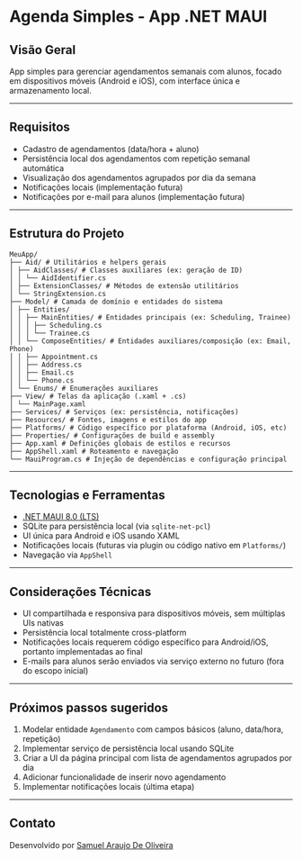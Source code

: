 # Agenda Simples - App .NET MAUI

## Visão Geral

App simples para gerenciar agendamentos semanais com alunos, focado em dispositivos móveis (Android e iOS), com interface única e armazenamento local.

---

## Requisitos

- Cadastro de agendamentos (data/hora + aluno)
- Persistência local dos agendamentos com repetição semanal automática
- Visualização dos agendamentos agrupados por dia da semana
- Notificações locais (implementação futura)
- Notificações por e-mail para alunos (implementação futura)

---

## Estrutura do Projeto
```shell
MeuApp/
├── Aid/ # Utilitários e helpers gerais
│ ├── AidClasses/ # Classes auxiliares (ex: geração de ID)
│ │ └── AidIdentifier.cs
│ ├── ExtensionClasses/ # Métodos de extensão utilitários
│ └── StringExtension.cs
├── Model/ # Camada de domínio e entidades do sistema
│ ├── Entities/
│ │ ├── MainEntities/ # Entidades principais (ex: Scheduling, Trainee)
│ │ │ ├── Scheduling.cs
│ │ │ └── Trainee.cs
│ │ └── ComposeEntities/ # Entidades auxiliares/composição (ex: Email, Phone)
│ │ ├── Appointment.cs
│ │ ├── Address.cs
│ │ ├── Email.cs
│ │ └── Phone.cs
│ └── Enums/ # Enumerações auxiliares
├── View/ # Telas da aplicação (.xaml + .cs)
│ └── MainPage.xaml
├── Services/ # Serviços (ex: persistência, notificações)
├── Resources/ # Fontes, imagens e estilos do app
├── Platforms/ # Código específico por plataforma (Android, iOS, etc)
├── Properties/ # Configurações de build e assembly
├── App.xaml # Definições globais de estilos e recursos
├── AppShell.xaml # Roteamento e navegação
└── MauiProgram.cs # Injeção de dependências e configuração principal
```
---

## Tecnologias e Ferramentas

- [.NET MAUI 8.0 (LTS)](https://dotnet.microsoft.com/en-us/platform/maui)  
- SQLite para persistência local (via `sqlite-net-pcl`)  
- UI única para Android e iOS usando XAML  
- Notificações locais (futuras via plugin ou código nativo em `Platforms/`)  
- Navegação via `AppShell`

---

## Considerações Técnicas

- UI compartilhada e responsiva para dispositivos móveis, sem múltiplas UIs nativas  
- Persistência local totalmente cross-platform  
- Notificações locais requerem código específico para Android/iOS, portanto implementadas ao final  
- E-mails para alunos serão enviados via serviço externo no futuro (fora do escopo inicial)

---

## Próximos passos sugeridos

1. Modelar entidade `Agendamento` com campos básicos (aluno, data/hora, repetição)  
2. Implementar serviço de persistência local usando SQLite  
3. Criar a UI da página principal com lista de agendamentos agrupados por dia  
4. Adicionar funcionalidade de inserir novo agendamento  
5. Implementar notificações locais (última etapa)  

---

## Contato

Desenvolvido por [Samuel Araujo De Oliveira](https://github.com/x99oly)  

